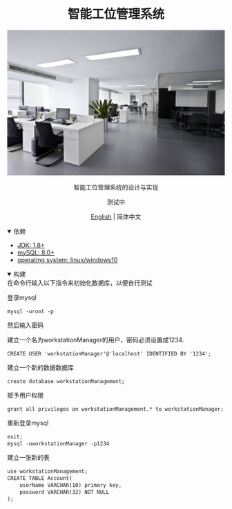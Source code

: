 # <div align="center">智能工位管理系统</div>
<div align="center">
    <img src="imgs/workStation.jpg" width="850">
    <p>
        智能工位管理系统的设计与实现
    </p>
    <p>
        测试中
    </p>

[English](../README.md) | 简体中文
</div>
<details open>
<summary>依赖</summary>

- [JDK: 1.8+](https://www.oracle.com/java/technologies/downloads)
- [mySQL: 8.0+](https://www.mysql.com)
- [operating system: linux/windows10]()
</details>

<details open>
<summary>构建</summary>
在命令行输入以下指令来初始化数据库，以便自行测试

登录mysql
```
mysql -uroot -p
```
然后输入密码

建立一个名为workstationManager的用户，密码必须设置成1234.
```
CREATE USER 'workstationManager'@'localhost' IDENTIFIED BY '1234';
```
建立一个新的数据数据库
```
create database workstationManagement;
```
赋予用户权限
```
grant all privileges on workstationManagement.* to workstationManager;
```
重新登录mysql
```
exit;
mysql -uworkstationManager -p1234
```
建立一张新的表
```
use workstationManagement;
CREATE TABLE Account(
    userName VARCHAR(10) primary key,
    password VARCHAR(32) NOT NULL
);
```
</details>

